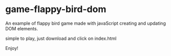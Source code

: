 # game-flappy-bird-dom

An example of flappy bird game made with javaScript creating and updating DOM elements.

simple to play, just download and click on index.html

Enjoy!

